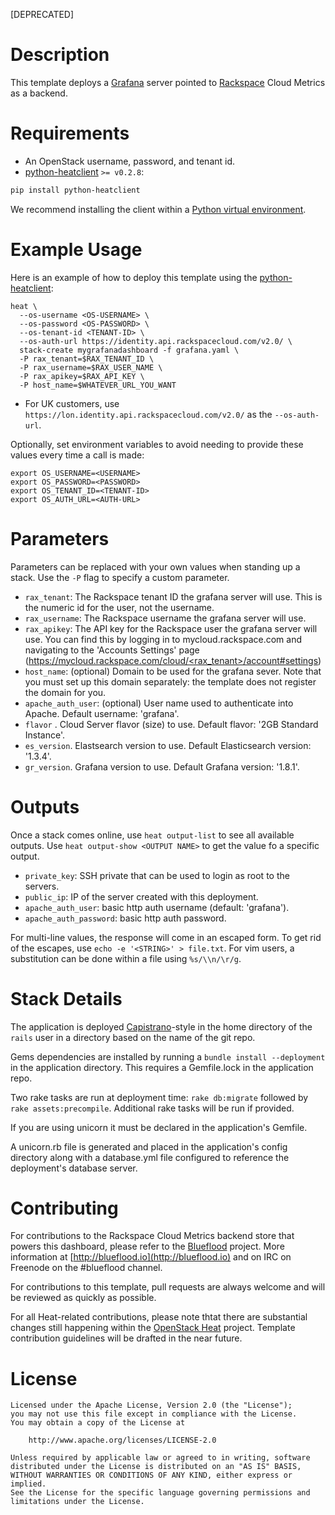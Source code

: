 [DEPRECATED]

Description
===========

This template deploys a [Grafana](http://grafana.org) server pointed to [Rackspace](http://rackspace.com) Cloud Metrics as a backend.

Requirements
============
* An OpenStack username, password, and tenant id.
* [python-heatclient](https://github.com/openstack/python-heatclient)
`>= v0.2.8`:

```bash
pip install python-heatclient
```

We recommend installing the client within a [Python virtual
environment](http://www.virtualenv.org/).

Example Usage
=============
Here is an example of how to deploy this template using the
[python-heatclient](https://github.com/openstack/python-heatclient):

```
heat \
  --os-username <OS-USERNAME> \
  --os-password <OS-PASSWORD> \
  --os-tenant-id <TENANT-ID> \
  --os-auth-url https://identity.api.rackspacecloud.com/v2.0/ \
  stack-create mygrafanadashboard -f grafana.yaml \
  -P rax_tenant=$RAX_TENANT_ID \
  -P rax_username=$RAX_USER_NAME \
  -P rax_apikey=$RAX_API_KEY \
  -P host_name=$WHATEVER_URL_YOU_WANT
```

* For UK customers, use `https://lon.identity.api.rackspacecloud.com/v2.0/` as
the `--os-auth-url`.

Optionally, set environment variables to avoid needing to provide these
values every time a call is made:

```
export OS_USERNAME=<USERNAME>
export OS_PASSWORD=<PASSWORD>
export OS_TENANT_ID=<TENANT-ID>
export OS_AUTH_URL=<AUTH-URL>
```

Parameters
==========
Parameters can be replaced with your own values when standing up a stack. Use
the `-P` flag to specify a custom parameter.

* `rax_tenant`: The Rackspace tenant ID the grafana server will use.  This is the numeric id for the user, not the username.
* `rax_username`: The Rackspace username the grafana server will use.
* `rax_apikey`: The API key for the Rackspace user the grafana server will use.  You can find this by logging in to mycloud.rackspace.com and navigating to the 'Accounts Settings' page ([https://mycloud.rackspace.com/cloud/<rax_tenant>/account#settings](https://mycloud.rackspace.com/cloud/<rax_tenant>/account#settings))
* `host_name`: (optional) Domain to be used for the grafana sever. Note that you must set up this domain separately: the template does not register the domain for you.
* `apache_auth_user`: (optional) User name used to authenticate into Apache.  Default username: 'grafana'.
* `flavor` . Cloud Server flavor (size) to use. Default flavor: '2GB Standard Instance'.
* `es_version`. Elastsearch version to use.  Default Elasticsearch version: '1.3.4'.
* `gr_version`. Grafana version to use. Default Grafana version: '1.8.1'.

Outputs
=======
Once a stack comes online, use `heat output-list` to see all available outputs.
Use `heat output-show <OUTPUT NAME>` to get the value fo a specific output.

* `private_key`: SSH private that can be used to login as root to the servers.
* `public_ip`: IP of the server created with this deployment.
* `apache_auth_user`: basic http auth username (default: 'grafana').
* `apache_auth_password`: basic http auth password.


For multi-line values, the response will come in an escaped form. To get rid of
the escapes, use `echo -e '<STRING>' > file.txt`. For vim users, a substitution
can be done within a file using `%s/\\n/\r/g`.

Stack Details
=============
The application is deployed [Capistrano](http://capistranorb.com/)-style
in the home directory of the `rails` user in a directory based on the name of
the git repo.

Gems dependencies are installed by running a `bundle install --deployment` in
the application directory. This requires a Gemfile.lock in the application
repo.

Two rake tasks are run at deployment time: `rake db:migrate` followed by
`rake assets:precompile`. Additional rake tasks will be run if provided.

If you are using unicorn it must be declared in the application's Gemfile.

A unicorn.rb file is generated and placed in the application's config
directory along with a database.yml file configured to reference the
deployment's database server.

Contributing
============
For contributions to the Rackspace Cloud Metrics backend store that powers this dashboard, please refer to the [Blueflood](https://github.com/rackerlabs/blueflood) project.  More information at [http://blueflood.io](http://blueflood.io) and on IRC on Freenode on the #blueflood channel.

For contributions to this template, pull requests are always welcome and will be reviewed as quickly as possible.

For all Heat-related contributions, please note thtat there are substantial changes still happening within the [OpenStack
Heat](https://wiki.openstack.org/wiki/Heat) project. Template contribution guidelines will be drafted in the near future.

License
=======
```
Licensed under the Apache License, Version 2.0 (the "License");
you may not use this file except in compliance with the License.
You may obtain a copy of the License at

    http://www.apache.org/licenses/LICENSE-2.0

Unless required by applicable law or agreed to in writing, software
distributed under the License is distributed on an "AS IS" BASIS,
WITHOUT WARRANTIES OR CONDITIONS OF ANY KIND, either express or implied.
See the License for the specific language governing permissions and
limitations under the License.
```
